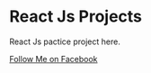 <!-- test project -->
# React Js Projects
React Js pactice project here.

[Follow Me on Facebook](https://web.facebook.com/jamiulalamrejon.official)